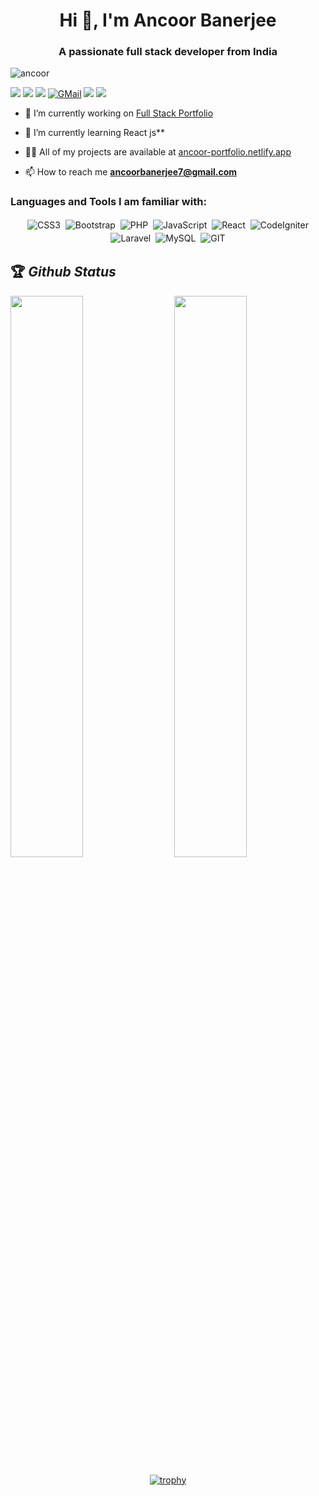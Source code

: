 <h1 align="center">Hi 👋, I'm Ancoor Banerjee</h1>
<h3 align="center">A passionate full stack developer from India</h3>

<p align="left"> <img src="https://komarev.com/ghpvc/?username=ancoor&label=Profile%20views&color=0e75b6&style=flat" alt="ancoor" /> </p>


[<img src="https://img.shields.io/twitter/follow/backbench_coder?logo=twitter&style=for-the-badge" />](https://twitter.com/AncoorBanerjee)
 [<img src="https://img.shields.io/youtube/channel/views/UClW8d1f5m0QAE_Ig024EP6A?logo=youtube&style=for-the-badge">](https://www.youtube.com/channel/UCkknRiye1uGkGErGWQZUQhg)
[<img src="https://img.shields.io/github/followers/Dey-Sumit?logo=github&style=for-the-badge&logoColor=white">](https://github.com/ancoor)
[<img alt="GMail" src="https://img.shields.io/badge/Gmail-D14836?style=for-the-badge&logo=gmail&logoColor=white" />](mailto:ancoorbanerjee7@gmail.com)
[<img src="https://img.shields.io/badge/linkedin-%230077B5.svg?&style=for-the-badge&logo=linkedin&logoColor=white">](https://www.linkedin.com/in/ancoor-banerjee-140b14134/)
[<img src="https://img.shields.io/badge/Portfolio-%23000000.svg?&style=for-the-badge">](https://ancoor-portfolio.netlify.app/)


- 🔭 I’m currently working on [Full Stack Portfolio]()

- 🌱 I’m currently learning React js**

- 👨‍💻 All of my projects are available at [ancoor-portfolio.netlify.app](https://ancoor-portfolio.netlify.app/)

- 📫 How to reach me **ancoorbanerjee7@gmail.com**

<h3 align="left">Languages and Tools I am familiar with:</h3>

<p align="center">

<img alt="CSS3" src="https://img.shields.io/badge/css3%20-%231572B6.svg?&style=for-the-badge&logo=css3&logoColor=white" style="margin:2px;"/>
<img alt="Bootstrap" src="https://img.shields.io/badge/bootstrap%20-%23563D7C.svg?&style=for-the-badge&logo=bootstrap&logoColor=white" style="margin:2px;"/>
<img alt="PHP" src="https://img.shields.io/badge/php%20-%2314354C.svg?&style=for-the-badge&logo=php&logoColor=white" style="margin:2px;"/>
<img alt="JavaScript" src="https://img.shields.io/badge/javascript%20-%23323330.svg?&style=for-the-badge&logo=javascript&logoColor=%23F7DF1E" style="margin:2px;"/>
<img alt="React" src="https://img.shields.io/badge/react%20-%2320232a.svg?&style=for-the-badge&logo=react&logoColor=%2361DAFB" style="margin:2px;"/>
<img alt="CodeIgniter" src="https://img.shields.io/badge/codeigniter%20-%2343853D.svg?&style=for-the-badge&logo=codeigniter&logoColor=white" style="margin:2px;"/>
<img alt="Laravel" src ="https://img.shields.io/badge/laravel-%23D14836.svg?&style=for-the-badge&logo=laravel&logoColor=white" style="margin:2px;"/>
<img alt="MySQL" src="https://img.shields.io/badge/mysql%20-%23F05033.svg?&style=for-the-badge&logo=mysql&logoColor=white" style="margin:2px;"/>
<img alt="GIT" src="https://img.shields.io/badge/git%20-%23323330.svg?&style=for-the-badge&logo=git&logoColor=white" style="margin:2px;"/>
<br/>
</p>

## 🏆 *Github Status*

<img  src="https://github-readme-stats.vercel.app/api?username=ancoor&show_icons=true&hide_border=true&theme=dark" width="48%" align="right" >
<img  src="https://github-readme-streak-stats.herokuapp.com/?user=ancoor&theme=dark" width="48%" >
<br>
<div align="center">

[![trophy](https://github-profile-trophy.vercel.app/?username=ancoor&rank=S,AAA,AA,A&theme=juicyfresh&margin-w=15)](https://github.com/ryo-ma/github-profile-trophy)
</div>